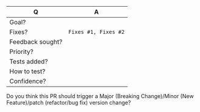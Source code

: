 <!--
PR template: please provide enough information to guide your reviewers.
Please read Contributing.md before submitting a PR.
 -->

| Q                       | A
| ----------------- | ---
| Goal?                 | <!-- Explain the main objective of this PR. -->
| Fixes?                 | `Fixes #1, Fixes #2` <!-- Remove the (`) quotes and write "Fixes" before the number to link the issues. -->
| Feedback sought? | <!-- What should reviewers focus on in particular? -->
| Priority?             | <!-- How soon would you like this PR reviewed, and does it block other work? -->
| Tests added?      |
| How to test?      | <!-- Explain how reviewers should test this PR. -->
| Confidence?      | <!-- How confident are you that these changes are ready to merge? -->

Do you think this PR should trigger a Major (Breaking Change)/Minor (New Feature)/patch (refactor/bug fix) version change?

<!-- Add any other relevant information here -->
